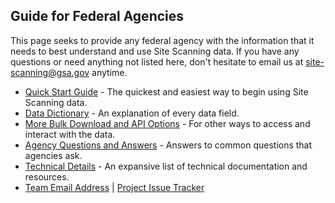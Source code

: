 ## Guide for Federal Agencies

This page seeks to provide any federal agency with the information that it needs to best understand and use Site Scanning data.  If you have any questions or need anything not listed here, don't hesitate to email us at [site-scanning@gsa.gov](mailto:site-scanning@gsa.gov) anytime.  

- [Quick Start Guide](https://digital.gov/guides/site-scanning/data/#content-start) - The quickest and easiest way to begin using Site Scanning data.
- [Data Dictionary](https://github.com/GSA/site-scanning-documentation/blob/main/data/Site_Scanning_Data_Dictionary.csv) - An explanation of every data field.
- [More Bulk Download and API Options](https://digital.gov/guides/site-scanning/data/#download-the-data) - For other ways to access and interact with the data.
- [Agency Questions and Answers](https://github.com/GSA/site-scanning-documentation/blob/main/pages/agency-questions.md) - Answers to common questions that agencies ask. 
- [Technical Details](https://digital.gov/guides/site-scanning/technical-details/#content-start) - An expansive list of technical documentation and resources.
- [Team Email Address](mailto:site-scanning@gsa.gov) | [Project Issue Tracker](https://github.com/GSA/site-scanning/issues)
